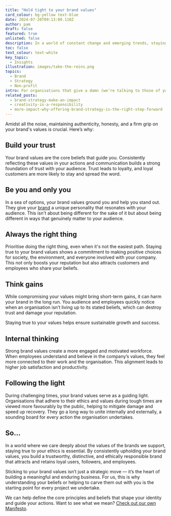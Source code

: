 ```yaml
---
title: "Hold tight to your brand values"
card_colour: bg-yellow text-blue
date: 2024-07-26T09:13:09.110Z
author: pam
draft: false
featured: true
unlisted: false
description: In a world of constant change and emerging trends, staying true to your brand values is more important than ever.
toc: false
text_colour: text-white
key_topic:
  - Insights
illustration: images/take-the-reins.png
topics:
  - Brand
  - Strategy
  - Non-profit
intro: For organisations that give a damn (we’re talking to those of you who are fighting against injustice, supporting communities and working towards improving and protecting our natural environment), a strong brand is crucial for making an impact. Whether you’re a small non-profit or a well-established organisation, having a clear brand strategy is essential. 
related_posts:
  - brand-strategy-make-an-impact
  - creativity-is-a-responsibility
  - more-impact-why-offering-brand-strategy-is-the-right-step-forward
---
```


Amidst all the noise, maintaining authenticity, honesty, and a firm grip on your brand's values is crucial. Here’s why:

<h2 class="h3">Build your trust</h2>

Your brand values are the core beliefs that guide you. Consistently reflecting these values in your actions and communication builds a strong foundation of trust with your audience. Trust leads to loyalty, and loyal customers are more likely to stay and spread the word.

<h2 class="h3">Be you and only you</h2>

In a sea of options, your brand values ground you and help you stand out. They give your [brand](/services/brand/) a unique personality that resonates with your audience. This isn't about being different for the sake of it but about being different in ways that genuinely matter to your audience.

<h2 class="h3">Always the right thing</h2>

Prioritise doing the right thing, even when it's not the easiest path. Staying true to your brand values shows a commitment to making positive choices for society, the environment, and everyone involved with your company. This not only boosts your reputation but also attracts customers and employees who share your beliefs.

<h2 class="h3">Think gains</h2>

While compromising your values might bring short-term gains, it can harm your brand in the long run. You audience and employees quickly notice when an organisation isn’t living up to its stated beliefs, which can destroy trust and damage your reputation.

Staying true to your values helps ensure sustainable growth and success.

<h2 class="h3">Internal thinking</h2>

Strong brand values create a more engaged and motivated workforce. When employees understand and believe in the company’s values, they feel more connected to their work and the organisation. This alignment leads to higher job satisfaction and productivity.

<h2 class="h3">Following the light</h2>

During challenging times, your brand values serve as a guiding light. Organisations that adhere to their ethics and values during tough times are viewed more favourably by the public, helping to mitigate damage and speed up recovery. They go a long way to unite internally and externally, a sounding board for every action the organisation undertakes.


<h2 class="h3">So...</h2>

In a world where we care deeply about the values of the brands we support, staying true to your ethics is essential. By consistently upholding your brand values, you build a trustworthy, distinctive, and ethically responsible brand that attracts and retains loyal users, followers, and employees.

Sticking to your brand values isn’t just a strategic move — it’s the heart of building a meaningful and enduring business. For us, this is why understanding your beliefs or helping to carve them out with you is the starting point for every project we undertake.

We can help define the core principles and beliefs that shape your identity and guide your actions. Want to see what we mean? [Check out our own Manifesto](/about#manifesto).